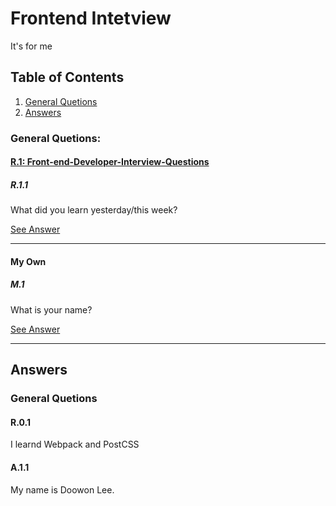 # Frontend Intetview

It's for me

## Table of Contents

1. [General Quetions](#general-quetions)
1. [Answers](#answers)

### General Quetions:

#### [R.1: Front-end-Developer-Interview-Questions](https://github.com/h5bp/Front-end-Developer-Interview-Questions/blob/master/README.md#general-questions)

##### R.1.1

What did you learn yesterday/this week?

[See Answer](#r.0.1)

---

#### My Own

##### M.1

What is your name?

[See Answer](#a.1)

---

## Answers

### General Quetions

<a name='r.1.1'/>

#### R.0.1

I learnd Webpack and PostCSS

<a name='a.1.1'/>

#### A.1.1

My name is Doowon Lee.
